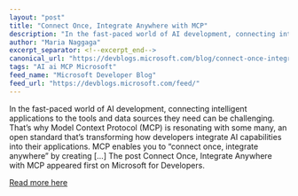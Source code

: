 ```yaml
---
layout: "post"
title: "Connect Once, Integrate Anywhere with MCP"
description: "In the fast-paced world of AI development, connecting intelligent applications to the tools and data..."
author: "Maria Naggaga"
excerpt_separator: <!--excerpt_end-->
canonical_url: "https://devblogs.microsoft.com/blog/connect-once-integrate-anywhere-with-mcps"
tags: "AI ai MCP Microsoft"
feed_name: "Microsoft Developer Blog"
feed_url: "https://devblogs.microsoft.com/feed/"
---
```


In the fast-paced world of AI development, connecting intelligent applications to the tools and data sources they need can be challenging. That’s why Model Context Protocol (MCP) is resonating with some many, an open standard that’s transforming how developers integrate AI capabilities into their applications. MCP enables you to “connect once, integrate anywhere” by creating […]<!--excerpt_end-->
The post Connect Once, Integrate Anywhere with MCP appeared first on Microsoft for Developers.

[Read more here](https://devblogs.microsoft.com/blog/connect-once-integrate-anywhere-with-mcps)
